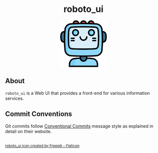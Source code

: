<h1 align="center">roboto_ui</h1>

<div align="center">
	<img src="assets/roboto_2.png" width="150">
</div>


## About
`roboto_ui` is a Web UI that provides a front-end for various information services.

## Commit Conventions
Git commits follow [Conventional Commits](https://www.conventionalcommits.org) message style as
explained in detail on their website.

<br/>
<sup>
    <a href="https://www.flaticon.com/free-icons/robot" target="_blank" title="robot icons">
        roboto_ui icon created by Freepik - Flaticon
    </a>
</sup>
